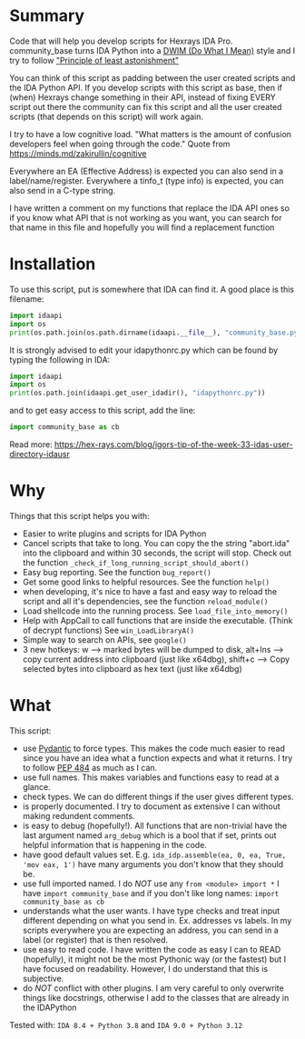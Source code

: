 # Summary
Code that will help you develop scripts for Hexrays IDA Pro.
community_base turns IDA Python into a [DWIM (Do What I Mean)](https://en.wikipedia.org/wiki/DWIM) style and I try to follow ["Principle of least astonishment"](https://en.wikipedia.org/wiki/Principle_of_least_astonishment)

You can think of this script as padding between the user created scripts and the IDA Python API.
If you develop scripts with this script as base, then if (when) Hexrays change something in their API, instead of fixing EVERY script out there
the community can fix this script and all the user created scripts (that depends on this script) will work again.

I try to have a low cognitive load. "What matters is the amount of confusion developers feel when going through the code." Quote from <https://minds.md/zakirullin/cognitive>

Everywhere an EA (Effective Address) is expected you can also send in a label/name/register.
Everywhere a tinfo_t (type info) is expected, you can also send in a C-type string.

I have written a comment on my functions that replace the IDA API ones so if you know what API that is not working as you want,
you can search for that name in this file and hopefully you will find a replacement function

# Installation
To use this script, put is somewhere that IDA can find it. A good place is this filename:
```python
import idaapi
import os
print(os.path.join(os.path.dirname(idaapi.__file__), "community_base.py"))
```
It is strongly advised to edit your idapythonrc.py which can be found by typing the following in IDA:
```python
import idaapi
import os
print(os.path.join(idaapi.get_user_idadir(), "idapythonrc.py"))
```
and to get easy access to this script, add the line:
```python
import community_base as cb
```
Read more: <https://hex-rays.com/blog/igors-tip-of-the-week-33-idas-user-directory-idausr>

# Why
Things that this script helps you with:
- Easier to write plugins and scripts for IDA Python
- Cancel scripts that take to long. You can copy the the string "abort.ida" into the clipboard and within 30 seconds, the script will stop. Check out the function ```_check_if_long_running_script_should_abort()```
- Easy bug reporting. See the function ```bug_report()```
- Get some good links to helpful resources. See the function ```help()```
- when developing, it's nice to have a fast and easy way to reload the script and all it's dependencies, see the function ```reload_module()```
- Load shellcode into the running process. See ```load_file_into_memory()```
- Help with AppCall to call functions that are inside the executable. (Think of decrypt functions) See ```win_LoadLibraryA()```
- Simple way to search on APIs, see ```google()```
- 3 new hotkeys: w --> marked bytes will be dumped to disk, alt+Ins --> copy current address into clipboard (just like x64dbg), shift+c --> Copy selected bytes into clipboard as hex text (just like x64dbg)


# What
This script:
- use [Pydantic](https://docs.pydantic.dev/latest/) to force types. This makes the code much easier to read since you have an idea what a function expects and what it returns. I try to follow [PEP 484](https://peps.python.org/pep-0484/) as much as I can.
- use full names. This makes variables and functions easy to read at a glance.
- check types. We can do different things if the user gives different types.
- is properly documented. I try to document as extensive I can without making redundent comments.
- is easy to debug (hopefully!). All functions that are non-trivial have the last argument named ```arg_debug``` which is a bool that if set, prints out helpful information that is happening in the code.
- have good default values set. E.g. ```ida_idp.assemble(ea, 0, ea, True, 'mov eax, 1')``` have many arguments you don't know that they should be.
- use full imported named. I do _NOT_ use any ```from <module> import *``` I have ```import community_base``` and if you don't like long names: ```import community_base as cb```
- understands what the user wants. I have type checks and treat input different depending on what you send in. Ex. addresses vs labels. In my scripts everywhere you are expecting an address, you can send in a label (or register) that is then resolved.
- use easy to read code. I have written the code as easy I can to READ (hopefully), it might not be the most Pythonic way (or the fastest) but I have focused on readability. However, I do understand that this is subjective.
- do _NOT_ conflict with other plugins. I am very careful to only overwrite things like docstrings, otherwise I add to the classes that are already in the IDAPython

Tested with:
```IDA 8.4 + Python 3.8``` and ```IDA 9.0 + Python 3.12```
